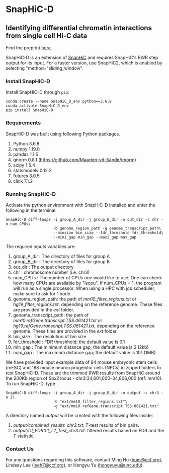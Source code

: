 # SnapHiC-D

## Identifying differential chromatin interactions from single cell Hi-C data

Find the preprint [here](https://www.biorxiv.org/content/10.1101/2022.08.05.502991v1).

SnapHiC-D is an extension of [SnapHiC](https://github.com/HuMingLab/SnapHiC) and requires SnapHiC's RWR step output for its input. For a faster version, use SnapHiC2, which is enabled by selecting "method="sliding_window".

### Install SnapHiC-D

Install SnapHiC-D through `pip`:

```
conda create --name SnapHiC_D_env python==3.6.8
conda activate SnapHiC_D_env
pip install SnapHiC-D
```

### Requirements
SnapHiC-D was built using following Python packages.

1. Python 3.6.8
2. numpy 1.19.0
3. pandas 1.1.5
4. qnorm 0.8.1 (https://github.com/Maarten-vd-Sande/qnorm)
5. scipy 1.5.4
6. statsmodels 0.12.2
7. futures 3.0.5
8. click 7.1.2

### Running SnapHiC-D

Activate the python environment with SnapHiC-D installed and enter the following in the terminal:

```
SnapHiC-D diff-loops -i group_A_dir -j group_B_dir -o out_dir -c chr -n num_CPUs\
                     -b genome_region_path -g genome_transcript_path\
                     --binsize bin_size --fdr_threshold fdr_threshold\
                     --mini_gap min_gap --maxi_gap max_gap
```

The required inputs variables are:

1. group_A_dir : The directory of files for group A 
2. group_B_dir : The directory of files for group B
3. out_dir : The output directory
4. chr : chromosome number (i.e. chr3)
5. num_CPUs : The number of CPUs one would like to use. One can check how many CPUs are available by "lscpu". If num_CPUs = 1, the program will run as a  single processor. When using a HPC with job scheduler, make sure to ask for 1 node. 
6. genome_region_path: the path of *mm10_filter_regions.txt* or *hg19_filter_regions.txt*, depending on the reference genome. These files are provided in the *ext* folder.
7. genome_transcript_path: the path of *mm10.refGene.transcript.TSS.061421.txt* or *hg19.refGene.transcript.TSS.061421.txt*, depending on the reference genome. These files are provided in the *ext* folder.
8. bin_size : The resolution of bin size
9. fdr_threshold : FDR threshhold; the default value is 0.1
10. min_gap : The minimum distance gap; the default value is 2 (2kb)
11. max_gap : The maximum distance gap; the default value is 101 (1MB)

We have provided input example data of 94 mouse embryonic stem cells (mESC) and 188 mouse neuron progenitor cells (NPCs) in zipped folders to test SnapHiC-D. These are the trimmed RWR results from SnapHiC around the 200Kb region of *Sox2* locus - chr3:34,601,000–34,806,000 (ref: mm10). To run SnapHiC-D, type

```
SnapHiC-D diff-loops -i group_A_dir -j group_B_dir -o output -c chr3 -n 2\
                     -b "ext/mm10_filter_regions.txt"\
                     -g "ext/mm10.refGene.transcript.TSS.061421.txt"
```

A directory named *output* will be created with the following files inside:

1. *output/combined_results_chr3.txt*: *T*-test results of bin pairs.
2. *output/DI_FDR0.1_T2_Test_chr3.txt*: filtered results based on FDR and the *T* statistic.

### Contact Us
For any questions regarding this software, contact Ming Hu (hum@ccf.org), Lindsay Lee (leeh7@ccf.org), or Hongyu Yu (hongyuyu@unc.edu).
